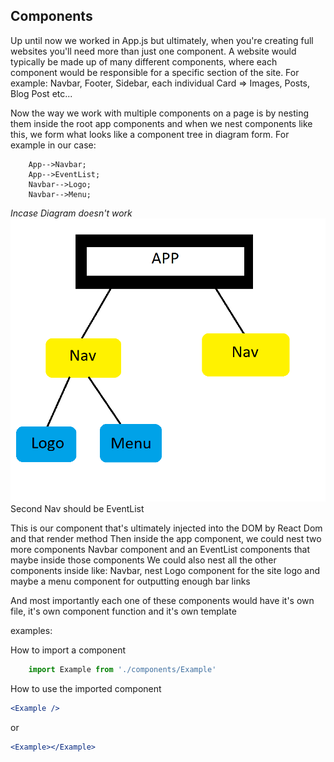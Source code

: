 ## Components

Up until now we worked in App.js but ultimately, when you're creating full websites you'll need more than just one component. A website would typically be made up of many different components, where each component would be responsible for a specific section of the site. For example: Navbar, Footer, Sidebar, each individual Card => Images, Posts, Blog Post etc...

Now the way we work with multiple components on a page is by nesting them inside the root app components and when we nest components like this, we form what looks like a component tree in diagram form.
For example in our case:
```mermaid
    App-->Navbar;
    App-->EventList;
    Navbar-->Logo;
    Navbar-->Menu;
```

_Incase Diagram doesn't work_
![Diagram for the mermaid text above as an Image](./Untitled.png)
Second Nav should be EventList

This is our component that's ultimately injected into the DOM by React Dom and that render method
Then inside the app component, we could nest two more components Navbar component and an EventList components that maybe inside those components We could also nest all the other components inside like: Navbar, nest Logo component for the site logo and maybe a menu component for outputting enough bar links

And most importantly each one of these components would have it's own file, it's own component function and it's own template


examples: 

How to import a component
```jsx
    import Example from './components/Example'
```

How to use the imported component
```jsx
<Example />
```

or
```jsx
<Example></Example>
```
